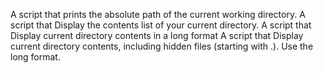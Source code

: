 A script that prints the absolute path of the current working directory.
A script that Display the contents list of your current directory.
A script that Display current directory contents in a long format
A script that Display current directory contents, including hidden files (starting with .). Use the long format.